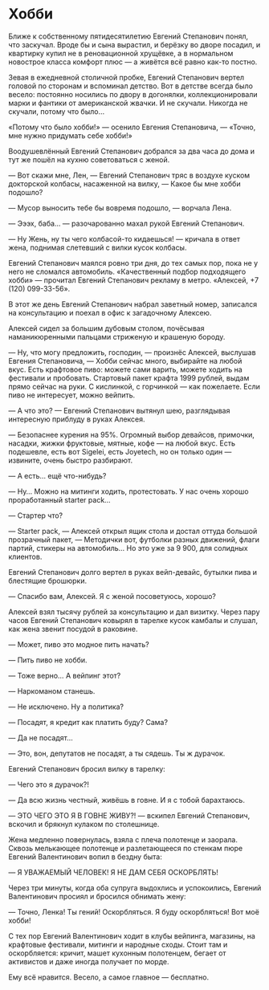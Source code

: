 # Хобби
Ближе к собственному пятидесятилетию Евгений Степанович понял, что заскучал. Вроде бы и сына вырастил, и берёзку во дворе посадил, и квартирку купил не в реновационной хрущёвке, а в нормальном новострое класса комфорт плюс — а живётся всё равно как-то постно.

Зевая в ежедневной столичной пробке, Евгений Степанович вертел головой по сторонам и вспоминал детство. Вот в детстве всегда было весело: постоянно носились по двору в догонялки, коллекционировали марки и фантики от американской жвачки. И не скучали. Никогда не скучали, потому что было…

«Потому что было хобби!» — осенило Евгения Степановича, — «Точно, мне нужно придумать себе хобби!»

Воодушевлённый Евгений Степанович добрался за два часа до дома и тут же пошёл на кухню советоваться с женой.

— Вот скажи мне, Лен, — Евгений Степанович тряс в воздухе куском докторской колбасы, насаженной на вилку, — Какое бы мне хобби подошло?

— Мусор выносить тебе бы вовремя подошло, — ворчала Лена.

— Эээх, баба… — разочарованно махал рукой Евгений Степанович.

— Ну Жень, ну ты чего колбасой-то кидаешься! — кричала в ответ жена, поднимая слетевший с вилки кусок колбасы.

Евгений Степанович маялся ровно три дня, до тех самых пор, пока не у него не сломался автомобиль. «Качественный подбор подходящего хобби» — прочитал Евгений Степанович рекламу в метро. «Алексей, +7 (120) 099-33-56».

В этот же день Евгений Степанович набрал заветный номер, записался на консультацию и поехал в офис к загадочному Алексею.

Алексей сидел за большим дубовым столом, почёсывая наманикюренными пальцами стриженую и крашеную бороду.

— Ну, что могу предложить, господин, — произнёс Алексей, выслушав Евгения Степановича, — Хобби сейчас много, выбирайте на любой вкус. Есть крафтовое пиво: можете сами варить, можете ходить на фестивали и пробовать. Стартовый пакет крафта 1999 рублей, выдам прямо сейчас на руки. С кислинкой, с горчинкой — как пожелаете. Если пиво не интересует, можно вейпить.

— А что это? — Евгений Степанович вытянул шею, разглядывая интересную приблуду в руках Алексея.

— Безопаснее курения на 95%. Огромный выбор девайсов, примочки, насадки, жижки фруктовые, мятные, кофе — на любой вкус. Есть подешевле, есть вот Sigelei, есть Joyetech, но он только один — извините, очень быстро разбирают.

— А есть… ещё что-нибудь?

— Ну… Можно на митинги ходить, протестовать. У нас очень хорошо проработанный starter pack…

— Стартер что?

— Starter pack, — Алексей открыл ящик стола и достал оттуда большой прозрачный пакет, — Методички вот, футболки разных движений, флаги партий, стикеры на автомобиль… Но это уже за 9 900, для солидных клиентов.

Евгений Степанович долго вертел в руках вейп-девайс, бутылки пива и блестящие брошюрки.

— Спасибо вам, Алексей. Я с женой посоветуюсь, хорошо?

Алексей взял тысячу рублей за консультацию и дал визитку. Через пару часов Евгений Степанович ковырял в тарелке кусок камбалы и слушал, как жена звенит посудой в раковине.

— Может, пиво это модное пить начать?

— Пить пиво не хобби.

— Тоже верно… А вейпинг этот?

— Наркоманом станешь.

— Не исключено. Ну а политика?

— Посадят, я кредит как платить буду? Сама?

— Да не посадят…

— Это, вон, депутатов не посадят, а ты сядешь. Ты ж дурачок.

Евгений Степанович бросил вилку в тарелку:

— Чего это я дурачок?!

— Да всю жизнь честный, живёшь в говне. И я с тобой барахтаюсь.

— ЭТО ЧЕГО ЭТО Я В ГОВНЕ ЖИВУ?! — вскипел Евгений Степанович, вскочил и брякнул кулаком по столешнице.

Жена медленно повернулась, взяла с плеча полотенце и заорала. Сквозь мелькающее полотенце и разлетающееся по стенкам пюре Евгений Валентинович вопил в бездну быта:

— Я УВАЖАЕМЫЙ ЧЕЛОВЕК! Я НЕ ДАМ СЕБЯ ОСКОРБЛЯТЬ!

Через три минуты, когда оба супруга выдохлись и успокоились, Евгений Валентинович просиял и бросился обнимать жену:

— Точно, Ленка! Ты гений! Оскорбляться. Я буду оскорбляться! Вот моё хобби!

С тех пор Евгений Валентинович ходит в клубы вейпинга, магазины, на крафтовые фестивали, митинги и народные сходы. Стоит там и оскорбляется: кричит, машет кухонным полотенцем, бегает от активистов и даже иногда получает по морде.

Ему всё нравится. Весело, а самое главное — бесплатно.